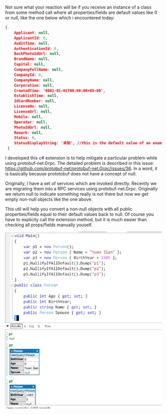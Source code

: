 Not sure what your reaction will be if you receive an instance of a class from some method call where all properties/fields are default values like 0 or null, like the one below which i encountered today:

```json
{
    Applicant: null,
    ApplicantId: 0,
    AuditTime: null,
    AuthenticationId: 0,
    BackPhotoIdUrl: null,
    BrandName: null,
    Capital: null,
    CompanyFullName: null,
    CompanyId: 0,
    CompanyName: null,
    Corporation: null,
    CreatedTime: '0001-01-01T00:00:00+08:00',
    EstablishTime: null,
    IdCardNumber: null,
    LicenseNo: null,
    LicenseUrl: null,
    Mobile: null,
    Operator: null,
    PhotoIdUrl: null,
    Remark: null,
    Status: 0,
    StatusDisplayString: '未知', //this is the default value of an enum
 }
```

I developed this c# extension is to help mitigate a particular problem while using protobuf-net.Grpc. The detailed problem is described in this issue:	https://github.com/protobuf-net/protobuf-net.Grpc/issues/36. In a word, it is basically because prototobuf does not have a concept of null.

Originally, I have a set of services which are invoked directly. Recently we are migrating them into a RPC services using protobuf-net.Grpc. Originally we return null to indicate something really is not there but now we get empty non-null objects like the one above.

This util will help you convert a non-null objects with all public properties/fields equal to their default values back to null. Of course you have to explicity call the extension method, but it is much easier than checking all props/fields manually youself.

![demo](./demo.png "demo")
